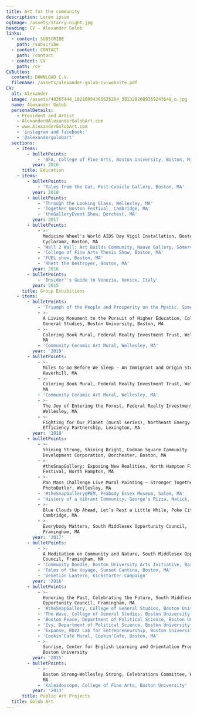 ```yaml
---
title: Art for the community
description: Lorem ipsum
ogImage: /assets/starry-night.jpg
heading: CV - Alexander Golob
links:
  - content: SUBSCRIBE
    path: /subscribe
  - content: CONTACT
    path: /contact
  - content: CV
    path: /cv
CVButton:
  content: DOWNLOAD C.V.
  filename: /assets/alexander-golob-cv-website.pdf
CV:
  alt: Alexander
  image: /assets/48365444_10216094366626294_3813282689369243648_o.jpg
  name: Alexander Golob
  personalDetails:
    - President and Artist
    - Alexander@AlexanderGolobArt.com
    - www.AlexanderGolobArt.com
    - 'instagram and facebook:'
    - '@alexandergolobart'
  sections:
    - items:
        - bulletPoints:
            - 'BFA, College of Fine Arts, Boston University, Boston, MjA'
          year: 2016
      title: Education
    - items:
        - bulletPoints:
            - 'Tales from the Gut, Post-Cubicle Gallery, Boston, MA'
          year: 2018
        - bulletPoints:
            - 'Through the Looking Glass, Wellesley, MA'
            - 'Together Boston Festival, Cambridge, MA'
            - 'theGalleryEvent Show, Dorchest, MA'
          year: 2017
        - bulletPoints:
            - >-
              Medicine Wheel's World AIDS Day Vigil Installation, Boston
              Cyclorama, Boston, MA
            - 'Wall 2 Wall: Art Builds Community, Naave Gallery, Somerville, MA'
            - 'College of Fine Arts Thesis Show, Boston, MA'
            - 'FUEL show, Boston, MA'
            - 'Rhett the Destroyer, Boston, MA'
          year: 2016
        - bulletPoints:
            - 'Insider''s Guide to Venezia, Venice, Italy'
          year: 2015
      title: Group Exhibitions
    - items:
        - bulletPoints:
            - 'Triumph of the People and Prosperity on the Mystic, Somerville, MA'
            - >-
              A Living Monument to the Pursuit of Higher Education, College of
              General Studies, Boston University, Boston, MA
            - >-
              Coloring Book Mural, Federal Realty Investment Trust, Wellesley,
              MA
            - 'Community Ceramic Art Mural, Wellesley, MA'
          year: '2019'
        - bulletPoints:
            - >-
              Miles to Go Before We Sleep – An Immigrant and Origin Story Mural,
              Haverhill, MA
            - >-
              Coloring Book Mural, Federal Realty Investment Trust, Wellesley,
              MA
            - 'Community Ceramic Art Mural, Wellesley, MA'
            - >-
              The Joy of Entering the Forest, Federal Realty Investment Trust,
              Wellesley, MA
            - >-
              Fighting for Our Planet (mural series), Northeast Energy
              Efficiency Partnership, Lexington, MA
          year: '2018'
        - bulletPoints:
            - >-
              Shining Strong, Shining Bright, Codman Square Community
              Development Corporation, Dorchester, Boston, MA
            - >-
              #theSnapGallery: Exposing New Realities, North Hampton Film
              Festival, North Hampton, MA
            - >-
              Pan Mass Challenge Live Mural Painting – Stronger Together,
              PhotoButler, Wellesley, MA
            - '#theSnapGallery@PEM, Peabody Essex Museum, Salem, MA'
            - 'History of a Vibrant Community, George’s Pizza, Natick, MA'
            - >-
              Blue Clouds Up Ahead, Let’s Rest a Little While, Poke City,
              Cambridge, MA
            - >-
              Everybody Matters, South Middlesex Opportunity Council,
              Framingham, MA
          year: '2017'
        - bulletPoints:
            - >-
              A Meditation on Community and Nature, South Middlesex Opportunity
              Council, Framingham, MA
            - 'Community Doodle, Boston University Arts Initiative, Boston, MA'
            - 'Tales of the Voyage, Sunset Cantina, Boston, MA'
            - 'Venetian Lantern, Kickstarter Campaign'
          year: '2016'
        - bulletPoints:
            - >-
              Honoring the Past, Celebrating the Future, South Middlesex
              Opportunity Council, Framingham, MA
            - '#theSnapGallery, College of General Studies, Boston University'
            - 'The Wave, College of General Studies, Boston University'
            - 'Boston Peace, Department of Political Science, Boston University'
            - 'Ivy, Department of Political Science, Boston University 2014'
            - 'Expanse, BUzz Lab for Entrepreneurship, Boston University'
            - 'Cookin’Café Mural, Cookin’Cafe, Boston, MA'
            - >-
              Sunrise, Center for English Learning and Orientation Programs,
              Boston University
          year: '2015'
        - bulletPoints:
            - >-
              Boston Strong–Wellesley Strong, Celebrations Committee, Wellesley,
              MA
            - 'Kaleidoscope, College of Fine Arts, Boston University'
          year: '2013'
      title: Public Art Projects
  title: Golob Art
---
```



